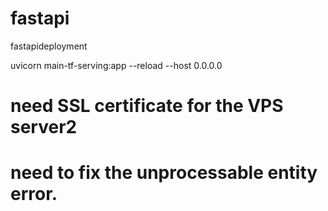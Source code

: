 # fastapi
fastapideployment

uvicorn main-tf-serving:app --reload --host 0.0.0.0

# need SSL certificate for the  VPS server2
# need to fix the unprocessable entity error.